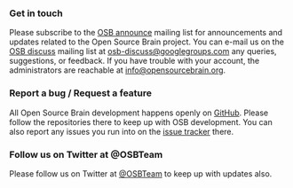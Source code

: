 ### Get in touch

Please subscribe to the [OSB announce](https://groups.google.com/forum/?fromgroups#!forum/osb-announce) mailing list for announcements and updates related to the Open Source Brain project.
You can e-mail us on the [OSB discuss](https://groups.google.com/forum/?fromgroups#!forum/osb-discuss) mailing list at  [osb-discuss@googlegroups.com](mailto:osb-discuss@googlegroups.com) any queries, suggestions, or feedback.
If you have trouble with your account, the administrators are reachable at [info@opensourcebrain.org](mailto:info@opensourcebrain.org).

### Report a bug / Request a feature

All Open Source Brain development happens openly on [GitHub](https://github.com/OpenSourceBrain/).
Please follow the repositories there to keep up with OSB development.
You can also report any issues you run into on the [issue tracker](https://github.com/OpenSourceBrain/geppetto-osb/issues/new) there.

### Follow us on Twitter at @OSBTeam

Please follow us on Twitter at [@OSBTeam](https://twitter.com/OSBTeam) to keep up with updates also.
